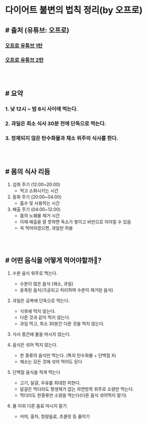 다이어트 불변의 법칙 정리(by 오프로)
===

## # 출처 (유튜브: 오프로)
### [오프로 유튜브 1탄](https://www.youtube.com/watch?v=NLbF0JBaPjY "유튜브 링크")

### [오프로 유튜브 2탄](https://www.youtube.com/watch?v=sJQjm1-qQnI "유튜브 링크")

<br><br>

## # 요약
### 1. 낮 12시 ~ 밤 8시 사이에 먹는다.
### 2. 과일은 최소 식사 30분 전에 단독으로 먹는다.
### 3. 정제되지 않은 탄수화물과 채소 위주의 식사를 한다.

<br><br>

## # 몸의 식사 리듬
1. 섭취 주기 (12:00~20:00)
    - 먹고 소화시키는 시간
2. 동화 주기 (20:00~04:00)
    - 흡수 및 사용하는 시간
3. 배출 주기 (04:00~12:00)
    - 몸의 노폐물 제거 시간
    - 이때 배출을 잘 못하면 독소가 쌓이고 비만으로 이어질 수 있음
    - 꼭 먹어야겠으면, 과일만 허용

<br><br>

## # 어떤 음식을 어떻게 먹어야할까?
1. 수분 음식 위주로 먹는다.
    - 수분이 많은 음식 (채소, 과일)
    - 응축된 음식(가공되고 처리하여 수분이 제거된 음식)

2. 과일은 공복에 단독으로 먹는다.
    - 식후에 먹지 않는다.
    - 다른 것과 같이 먹지 않는다.
    - 과일 먹고, 최소 30분간 다른 것을 먹지 않는다.

3. 식사 중간에 물을 마시지 않는다.

4. 음식은 섞어 먹지 않는다.
    - 한 종류의 음식만 먹는다. (특히 탄수화물 + 단백질 X)
    - 채소는 모든 것에 섞어 먹어도 된다

5. 단백질 음식을 적게 먹는다
    - 고기, 달걀, 우유를 최대한 피한다.
    - 달걀은 먹더라도 항생제가 없는 자연방목 위주로 소량만 먹는다.
    - 먹더라도 한종류만 소량을 먹는다(다른 음식 섞어먹지 말기)

6. 물 이외 다른 음료 마시지 말기
    - 커피, 홍차, 청량음료, 초콜릿 등 줄이기